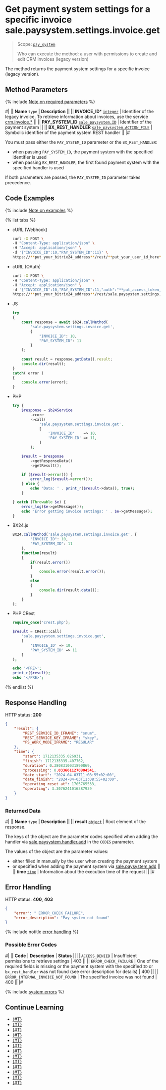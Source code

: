 # Get payment system settings for a specific invoice sale.paysystem.settings.invoice.get

> Scope: [`pay_system`](../scopes/permissions.md)
>
> Who can execute the method: a user with permissions to create and edit CRM invoices (legacy version)

The method returns the payment system settings for a specific invoice (legacy version).

## Method Parameters

{% include [Note on required parameters](../../_includes/required.md) %}

#|
|| **Name**
`type` | **Description** ||
|| **INVOICE_ID***
[`integer`](../data-types.md) | Identifier of the legacy invoice. To retrieve information about invoices, use the service [crm.invoice.*](../crm/outdated/invoice/index.md)
||
|| **PAY_SYSTEM_ID**
[`sale_paysystem.ID`](../sale/data-types.md) | Identifier of the payment system
||
|| **BX_REST_HANDLER**
[`sale_paysystem.ACTION_FILE`](../sale/data-types.md) | Symbolic identifier of the payment system REST handler
||
|#

You must pass either the `PAY_SYSTEM_ID` parameter or the `BX_REST_HANDLER`:
- when passing `PAY_SYSTEM_ID`, the payment system with the specified identifier is used
- when passing `BX_REST_HANDLER`, the first found payment system with the specified handler is used

If both parameters are passed, the `PAY_SYSTEM_ID` parameter takes precedence.

## Code Examples

{% include [Note on examples](../../_includes/examples.md) %}

{% list tabs %}

- cURL (Webhook)

    ```bash
    curl -X POST \
    -H "Content-Type: application/json" \
    -H "Accept: application/json" \
    -d '{"INVOICE_ID":10,"PAY_SYSTEM_ID":11}' \
    https://**put_your_bitrix24_address**/rest/**put_your_user_id_here**/**put_your_webhook_here**/sale.paysystem.settings.invoice.get
    ```

- cURL (OAuth)

    ```bash
    curl -X POST \
    -H "Content-Type: application/json" \
    -H "Accept: application/json" \
    -d '{"INVOICE_ID":10,"PAY_SYSTEM_ID":11,"auth":"**put_access_token_here**"}' \
    https://**put_your_bitrix24_address**/rest/sale.paysystem.settings.invoice.get
    ```

- JS

    ```js
    try
    {
    	const response = await $b24.callMethod(
    		'sale.paysystem.settings.invoice.get',
    		{
    			"INVOICE_ID": 10,
    			"PAY_SYSTEM_ID": 11
    		}
    	);
    	
    	const result = response.getData().result;
    	console.dir(result);
    }
    catch( error )
    {
    	console.error(error);
    }
    ```

- PHP

    ```php
    try {
        $response = $b24Service
            ->core
            ->call(
                'sale.paysystem.settings.invoice.get',
                [
                    'INVOICE_ID'    => 10,
                    'PAY_SYSTEM_ID' => 11,
                ]
            );
    
        $result = $response
            ->getResponseData()
            ->getResult();
    
        if ($result->error()) {
            error_log($result->error());
        } else {
            echo 'Data: ' . print_r($result->data(), true);
        }
    
    } catch (Throwable $e) {
        error_log($e->getMessage());
        echo 'Error getting invoice settings: ' . $e->getMessage();
    }
    ```

- BX24.js

    ```js
    BX24.callMethod('sale.paysystem.settings.invoice.get', {
            "INVOICE_ID": 10,
            "PAY_SYSTEM_ID": 11
        }, 
        function(result) 
        { 
            if(result.error()) 
            {
                console.error(result.error()); 
            }
            else 
            { 
                console.dir(result.data()); 
            } 
        } 
    );
    ```

- PHP CRest

    ```php
    require_once('crest.php');

    $result = CRest::call(
        'sale.paysystem.settings.invoice.get',
        [
            'INVOICE_ID' => 10,
            'PAY_SYSTEM_ID' => 11
        ]
    );

    echo '<PRE>';
    print_r($result);
    echo '</PRE>';
    ```

{% endlist %}

## Response Handling

HTTP status: **200**

```json
{
    "result": {
        "REST_SERVICE_ID_IFRAME": "snum",
        "REST_SERVICE_KEY_IFRAME": "skey",
        "PS_WORK_MODE_IFRAME": "REGULAR"
    },
    "time": {
        "start": 1712135335.026931,
        "finish": 1712135335.407762,
        "duration": 0.3808310031890869,
        "processing": 0.0336611270904541,
        "date_start": "2024-04-03T11:08:55+02:00",
        "date_finish": "2024-04-03T11:08:55+02:00",
        "operating_reset_at": 1705765533,
        "operating": 3.3076241016387939
    }
}
```

### Returned Data

#|
|| **Name**
`type` | **Description** ||
|| **result**
[`object`](../data-types.md) | Root element of the response. 

The keys of the object are the parameter codes specified when adding the handler via [sale.paysystem.handler.add](./sale-pay-system-handler-add.md) in the `CODES` parameter. 

The values of the object are the parameter values:
- either filled in manually by the user when creating the payment system
- or specified when adding the payment system via [sale.paysystem.add](./sale-pay-system-add.md)
||
|| **time**
[`time`](../data-types.md) | Information about the execution time of the request ||
|#

## Error Handling

HTTP status: **400**, **403**

```json
{
    "error": " ERROR_CHECK_FAILURE",
    "error_description": "Pay system not found"
}
```

{% include notitle [error handling](../../_includes/error-info.md) %}

### Possible Error Codes

#|
|| **Code** | **Description** | **Status** ||
|| `ACCESS_DENIED` | Insufficient permissions to retrieve settings | 403 ||
|| `ERROR_CHECK_FAILURE` | One of the required fields is missing or the payment system with the specified `ID` or `bx_rest_handler` was not found (see error description for details) | 400 ||
|| `ERROR_INTERNAL_INVOICE_NOT_FOUND` | The specified invoice was not found | 400 ||
|#

{% include [system errors](../../_includes/system-errors.md) %}

## Continue Learning

- [{#T}](./sale-pay-system-handler-add.md)
- [{#T}](./sale-pay-system-handler-update.md)
- [{#T}](./sale-pay-system-handler-list.md)
- [{#T}](./sale-pay-system-handler-delete.md)
- [{#T}](./sale-pay-system-add.md)
- [{#T}](./sale-pay-system-update.md)
- [{#T}](./sale-pay-system-list.md)
- [{#T}](./sale-pay-system-settings-get.md)
- [{#T}](./sale-pay-system-settings-update.md)
- [{#T}](./sale-pay-system-delete.md)
- [{#T}](./sale-pay-system-pay-payment.md)
- [{#T}](./sale-pay-system-pay-invoice.md)
- [{#T}](./sale-pay-system-settings-payment-get.md)